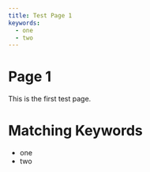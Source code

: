 ```yaml
---
title: Test Page 1
keywords:
  - one
  - two
---
```


# Page 1

This is the first test page.

# Matching Keywords

* one
* two
